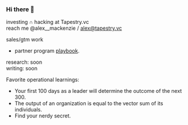 ### Hi there 👋


investing ∩ hacking at Tapestry.vc  
reach me @alex__mackenzie / alex@tapestry.vc

sales/gtm work 
- partner program [playbook](https://public.beamapp.co/alexmackenzie/note/94838fee-6aaf-4e20-9225-88184938b71e/Partner-Program-Playbook).

research: soon  
writing: soon   
    
Favorite operational learnings:  
- Your first 100 days as a leader will determine the outcome of the next 300. 
- The output of an organization is equal to the vector sum of its individuals. 
- Find your nerdy secret. 
